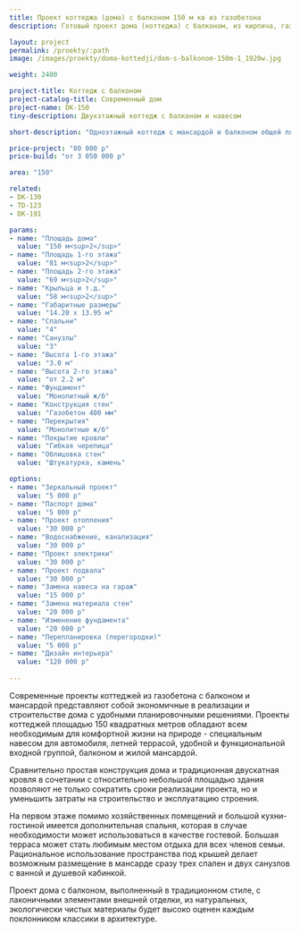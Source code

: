 ```yaml
---
title: Проект коттеджа (дома) с балконом 150 м кв из газобетона
description: Готовый проект дома (коттеджа) с балконом, из кирпича, газобетона или пеноблоков. Площадь&#58; 150 м.кв.

layout: project
permalink: /proekty/:path
image: /images/proekty/doma-kottedji/dom-s-balkonom-150m-1_1920w.jpg

weight: 2400

project-title: Коттедж с балконом
project-catalog-title: Современный дом
project-name: DK-150
tiny-description: Двухэтажный коттедж с балконом и навесом

short-description: "Одноэтажный коттедж с мансардой и балконом общей площадью 150 м<sup>2</sup>. Навес для автомобиля защитит вашу машину от солнца, снега и дождя. Балкон, расположенный над террасой, в значительной мере влияет на эстетический вид жилого дома. Мансардные окна в крыше прекрасно освещают помещения. А еще сквозь них можно смотреть на небо: днем наблюдать, как плывут облака, ночью – как появляются и падают звезды."

price-project: "80 000 р"
price-build: "от 3 050 000 р"

area: "150"

related:
- DK-130
- TD-123
- DK-191

params:
- name: "Площадь дома"
  value: "150 м<sup>2</sup>"
- name: "Площадь 1-го этажа"
  value: "81 м<sup>2</sup>"
- name: "Площадь 2-го этажа"
  value: "69 м<sup>2</sup>"
- name: "Крыльца и т.д."
  value: "58 м<sup>2</sup>"
- name: "Габаритные размеры"
  value: "14.20 x 13.95 м"
- name: "Спальни"
  value: "4"
- name: "Санузлы"
  value: "3"
- name: "Высота 1-го этажа"
  value: "3.0 м"
- name: "Высота 2-го этажа"
  value: "от 2.2 м"
- name: "Фундамент"
  value: "Монолитный ж/б"
- name: "Конструкция стен"
  value: "Газобетон 400 мм"
- name: "Перекрытия"
  value: "Монолитные ж/б"
- name: "Покрытие кровли"
  value: "Гибкая черепица"
- name: "Облицовка стен"
  value: "Штукатурка, камень"

options:
- name: "Зеркальный проект"
  value: "5 000 р"
- name: "Паспорт дома"
  value: "5 000 р"
- name: "Проект отопления"
  value: "30 000 р"
- name: "Водоснабжение, канализация"
  value: "30 000 р"
- name: "Проект электрики"
  value: "30 000 р"
- name: "Проект подвала"
  value: "30 000 р"
- name: "Замена навеса на гараж"
  value: "15 000 р"
- name: "Замена материала стен"
  value: "20 000 р"
- name: "Изменение фундамента"
  value: "20 000 р"
- name: "Перепланировка (перегородки)"
  value: "5 000 р"
- name: "Дизайн интерьера"
  value: "120 000 р"
  
---
```

Современные проекты коттеджей из газобетона с балконом и мансардой представляют собой экономичные в реализации и строительстве дома с удобными планировочными решениями. Проекты коттеджей площадью 150 квадратных метров обладают всем необходимым для комфортной жизни на природе - специальным навесом для автомобиля, летней террасой, удобной и функциональной входной группой, балконом и жилой мансардой.

Сравнительно простая конструкция дома и традиционная двускатная кровля в сочетании с относительно небольшой площадью здания позволяют не только сократить сроки реализации проекта, но и уменьшить затраты на строительство и эксплуатацию строения.

На первом этаже помимо хозяйственных помещений и большой кухни-гостиной имеется дополнительная спальня, которая в случае необходимости может использоваться в качестве гостевой. Большая терраса может стать любимым местом отдыха для всех членов семьи. Рациональное использование пространства под крышей делает возможным размещение в мансарде сразу трех спален и двух санузлов с ванной и душевой кабинкой.

Проект дома с балконом, выполненный в традиционном стиле, с лаконичными элементами внешней отделки, из натуральных, экологически чистых материалы будет высоко оценен каждым поклонником классики в архитектуре.